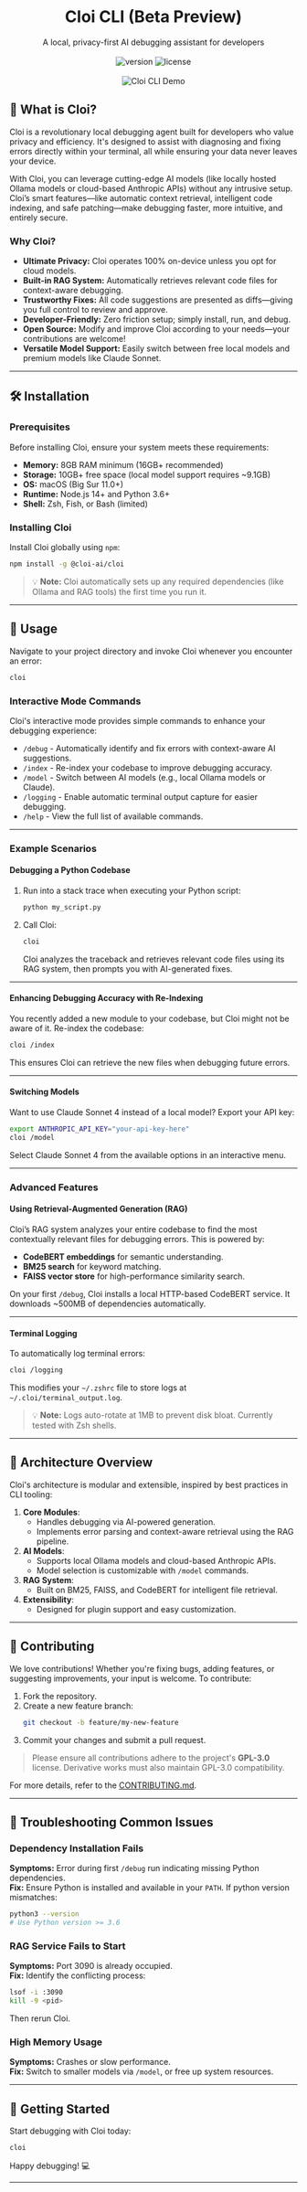 # <div align="center">Cloi CLI (Beta Preview)</div>

<div align="center">A local, privacy-first AI debugging assistant for developers</div>
<br>
<div align="center">
  <img src="https://img.shields.io/badge/version-beta-yellow" alt="version" />
  <img src="https://img.shields.io/badge/license-GPL%203.0-green" alt="license" />
</div>
<br>
<div align="center"><img src="assets/finaldemo.gif" alt="Cloi CLI Demo" /></div>

## 🚀 **What is Cloi?**

Cloi is a revolutionary local debugging agent built for developers who value privacy and efficiency. It's designed to assist with diagnosing and fixing errors directly within your terminal, all while ensuring your data never leaves your device.

With Cloi, you can leverage cutting-edge AI models (like locally hosted Ollama models or cloud-based Anthropic APIs) without any intrusive setup. Cloi’s smart features—like automatic context retrieval, intelligent code indexing, and safe patching—make debugging faster, more intuitive, and entirely secure.

### **Why Cloi?**
- **Ultimate Privacy:** Cloi operates 100% on-device unless you opt for cloud models.
- **Built-in RAG System:** Automatically retrieves relevant code files for context-aware debugging.
- **Trustworthy Fixes:** All code suggestions are presented as diffs—giving you full control to review and approve.
- **Developer-Friendly:** Zero friction setup; simply install, run, and debug.
- **Open Source:** Modify and improve Cloi according to your needs—your contributions are welcome!
- **Versatile Model Support:** Easily switch between free local models and premium models like Claude Sonnet.

---

## 🛠️ **Installation**

### Prerequisites
Before installing Cloi, ensure your system meets these requirements:
- **Memory:** 8GB RAM minimum (16GB+ recommended)
- **Storage:** 10GB+ free space (local model support requires ~9.1GB)
- **OS:** macOS (Big Sur 11.0+)
- **Runtime:** Node.js 14+ and Python 3.6+
- **Shell:** Zsh, Fish, or Bash (limited)

### Installing Cloi
Install Cloi globally using `npm`:

```bash
npm install -g @cloi-ai/cloi
```

> 💡 **Note:** Cloi automatically sets up any required dependencies (like Ollama and RAG tools) the first time you run it.

---

## 📄 **Usage**

Navigate to your project directory and invoke Cloi whenever you encounter an error:

```bash
cloi
```

### **Interactive Mode Commands**
Cloi's interactive mode provides simple commands to enhance your debugging experience:
- `/debug` - Automatically identify and fix errors with context-aware AI suggestions.
- `/index` - Re-index your codebase to improve debugging accuracy.
- `/model` - Switch between AI models (e.g., local Ollama models or Claude).
- `/logging` - Enable automatic terminal output capture for easier debugging.
- `/help` - View the full list of available commands.

---

### **Example Scenarios**

#### Debugging a Python Codebase
1. Run into a stack trace when executing your Python script:
   ```bash
   python my_script.py
   ```
2. Call Cloi:
   ```bash
   cloi
   ```
   Cloi analyzes the traceback and retrieves relevant code files using its RAG system, then prompts you with AI-generated fixes.

---

#### Enhancing Debugging Accuracy with Re-Indexing
You recently added a new module to your codebase, but Cloi might not be aware of it. Re-index the codebase:
```bash
cloi /index
```
This ensures Cloi can retrieve the new files when debugging future errors.

---

#### Switching Models
Want to use Claude Sonnet 4 instead of a local model? Export your API key:
```bash
export ANTHROPIC_API_KEY="your-api-key-here"
cloi /model
```
Select Claude Sonnet 4 from the available options in an interactive menu.

---

### **Advanced Features**  

#### Using Retrieval-Augmented Generation (RAG)
Cloi’s RAG system analyzes your entire codebase to find the most contextually relevant files for debugging errors. This is powered by:
- **CodeBERT embeddings** for semantic understanding.
- **BM25 search** for keyword matching.
- **FAISS vector store** for high-performance similarity search.

On your first `/debug`, Cloi installs a local HTTP-based CodeBERT service. It downloads ~500MB of dependencies automatically.

---

#### Terminal Logging
To automatically log terminal errors:
```bash
cloi /logging
```

This modifies your `~/.zshrc` file to store logs at `~/.cloi/terminal_output.log`.

> 💡 **Note:** Logs auto-rotate at 1MB to prevent disk bloat. Currently tested with Zsh shells.

---

## 📐 **Architecture Overview**

Cloi's architecture is modular and extensible, inspired by best practices in CLI tooling:
1. **Core Modules**:
   - Handles debugging via AI-powered generation.
   - Implements error parsing and context-aware retrieval using the RAG pipeline.
2. **AI Models**:
   - Supports local Ollama models and cloud-based Anthropic APIs.
   - Model selection is customizable with `/model` commands.
3. **RAG System**:
   - Built on BM25, FAISS, and CodeBERT for intelligent file retrieval.
4. **Extensibility**:
   - Designed for plugin support and easy customization.

---

## 🤝 **Contributing**

We love contributions! Whether you're fixing bugs, adding features, or suggesting improvements, your input is welcome. To contribute:
1. Fork the repository.
2. Create a new feature branch:
   ```bash
   git checkout -b feature/my-new-feature
   ```
3. Commit your changes and submit a pull request.

> Please ensure all contributions adhere to the project's **GPL-3.0** license. Derivative works must also maintain GPL-3.0 compatibility.

For more details, refer to the [CONTRIBUTING.md](CONTRIBUTING.md).

---

## 🐞 **Troubleshooting Common Issues**

### Dependency Installation Fails
**Symptoms:** Error during first `/debug` run indicating missing Python dependencies.  
**Fix:** Ensure Python is installed and available in your `PATH`. If python version mismatches:
```bash
python3 --version
# Use Python version >= 3.6
```

### RAG Service Fails to Start
**Symptoms:** Port 3090 is already occupied.  
**Fix:** Identify the conflicting process:
```bash
lsof -i :3090
kill -9 <pid>
```
Then rerun Cloi.

### High Memory Usage
**Symptoms:** Crashes or slow performance.  
**Fix:** Switch to smaller models via `/model`, or free up system resources.

---

## 🎉 **Getting Started**

Start debugging with Cloi today:
```bash
cloi
```  

Happy debugging! 💻

--- 
